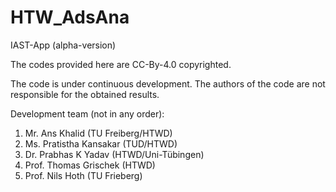 # HTW_AdsAna

IAST-App (alpha-version)

The codes provided here are CC-By-4.0 copyrighted. 

The code is under continuous development. The authors of the code are not responsible for the obtained results.


Development team (not in any order):

1. Mr. Ans Khalid (TU Freiberg/HTWD)
2. Ms. Pratistha Kansakar (TUD/HTWD)
3. Dr. Prabhas K Yadav (HTWD/Uni-Tübingen)
4. Prof. Thomas Grischek (HTWD)
5. Prof. Nils Hoth (TU Frieberg)

